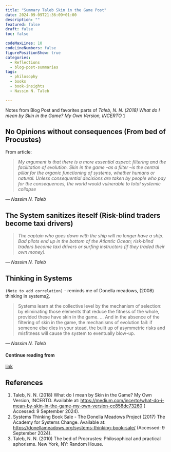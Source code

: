 ```yaml
---
title: "Summary Taleb Skin in the Game Post" 
date: 2024-09-09T21:36:09+01:00 
description: "" 
featured: false 
draft: false
toc: false 

codeMaxLines: 10 
codeLineNumbers: false 
figurePositionShow: true 
categories:
  - Reflections
  - blog-post-summaries
tags:
  - philosophy
  - books
  - book-insights
  - Nassim N. Taleb

---
```


Notes from Blog Post and favorites parts of _Taleb, N. N. (2018) What do I mean by Skin in the Game?
My Own Version, INCERTO_ [1](#references)

## No Opinions without consequences (From bed of Procustes)

From article:

> _My argument is that there is a more essential aspect: filtering and the facilitation of
evolution.
> Skin in the game –as a filter –is the central pillar for the organic functioning of systems,
> whether
> humans or natural. Unless consequential decisions are taken by people who pay for the
> consequences,
> the world would vulnerable to total systemic collapse_

— _Nassim N. Taleb_

## The System sanitizes iteself (Risk-blind traders become taxi drivers)

> _The captain who goes down with the ship will no longer have a ship. Bad pilots end up in the
bottom
of the Atlantic Ocean; risk-blind traders become taxi drivers or surfing instructors (if they traded
their own money)._

— _Nassim N. Taleb_

## Thinking in Systems

`(Note to add correlation)` - reminds me of Donella meadows, (2008) thinking in
systems[2](#references).

> Systems learn at the collective level by the mechanism of selection: by eliminating those elements
> that reduce the fitness of the whole, provided these have skin in the game.
> ...
> And in the absence of the filtering of skin in the game, the mechanisms of evolution fail: if
> someone else dies in your stead, the built up of asymmetric risks and misfitness will cause the
> system to eventually blow-up.

— _Nassim N. Taleb_

#### Continue reading from

[link](https://medium.com/incerto/what-do-i-mean-by-skin-in-the-game-my-own-version-cc858dc73260#8156)

## References

1. Taleb, N. N. (2018) What do I mean by Skin in the Game? My Own Version, INCERTO. Available
   at: https://medium.com/incerto/what-do-i-mean-by-skin-in-the-game-my-own-version-cc858dc73260 (
   Accessed: 9 September 2024).
2. Systems Thinking Book Sale - The Donella Meadows Project (2017) The Academy for Systems Change.
   Available at: https://donellameadows.org/systems-thinking-book-sale/ (Accessed: 9 September
   2024).
3. Taleb, N. N. (2010) The bed of Procrustes: Philosophical and practical aphorisms. New York, NY:
   Random House.






